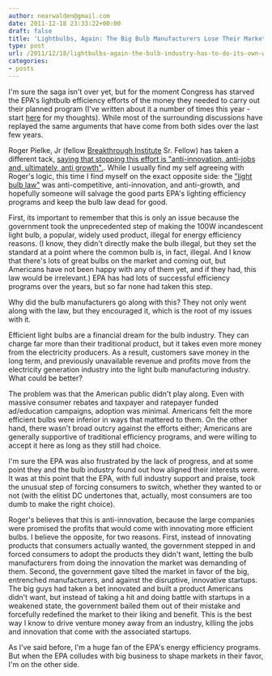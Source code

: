 ```yaml
---
author: nearwalden@gmail.com
date: 2011-12-18 23:33:22+00:00
draft: false
title: 'Lightbulbs, Again: The Big Bulb Manufacturers Lose Their Market Maker'
type: post
url: /2011/12/18/lightbulbs-again-the-bulb-industry-has-to-do-its-own-work-again/
categories:
- posts
---
```


I'm sure the saga isn't over yet, but for the moment Congress has starved the EPA's lightbulb efficiency efforts of the money they needed to carry out their planned program (I've written about it a number of times this year - start [here](http://nearwalden.com/blog/2011/08/averages-cfls-and-mercury-2/) for my thoughts).  While most of the surrounding discussions have replayed the same arguments that have come from both sides over the last few years.





Roger Pielke, Jr (fellow [Breakthrough Institute](http://thebreakthrough.org/) Sr. Fellow) has taken a different tack, [saying that stopping this effort is "anti-innovation, anti-jobs and, ultimately, anti growth".](http://rogerpielkejr.blogspot.com/2011/12/politics-versus-innovation.html). While I usually find my self agreeing with Roger's logic, this time I find myself on the exact opposite side:  the ["light bulb law"](http://en.wikipedia.org/wiki/Energy_Independence_and_Security_Act_of_2007) was anti-competitive, anti-innovation, and anti-growth, and hopefully someone will salvage the good parts EPA's lighting efficiency programs and keep the bulb law dead for good.





First, its important to remember that this is only an issue because the government took the unprecedented step of making the 100W incandescent light bulb, a popular, widely used product, illegal for energy efficiency reasons. (I know, they didn't directly make the bulb illegal, but they set the standard at a point where the common bulb is, in fact, illegal.  And I know that there's lots of great bulbs on the market and coming out, but Americans have not been happy with any of them yet, and if they had, this law would be irrelevant.)  EPA has had lots of successful efficiency programs over the years, but so far none had taken this step.





Why did the bulb manufacturers go along with this?  They not only went along with the law, but they encouraged it, which is the root of my issues with it.





Efficient light bulbs are a financial dream for the bulb industry.  They can charge far more than their traditional product, but it takes even more money from the electricity producers.  As a result, customers save money in the long term, and previously unavailable revenue and profits move from the electricity generation industry into the light bulb manufacturing industry.  What could be better?





The problem was that the American public didn't play along. Even with massive consumer rebates and taxpayer and ratepayer funded ad/education campaigns, adoption was minimal.  Americans felt the more efficient bulbs were inferior in ways that mattered to them.  On the other hand, there wasn't broad outcry against the efforts either; Americans are generally supportive of traditional efficiency programs, and were willing to accept it here as long as they still had choice.





I'm sure the EPA was also frustrated by the lack of progress, and at some point they and the bulb industry found out how aligned their interests were.  It was at this point that the EPA, with full industry support and praise, took the unusual step of forcing consumers to switch, whether they wanted to or not (with the elitist DC undertones that, actually, most consumers are too dumb to make the right choice).





Roger's believes that this is anti-innovation, because the large companies were promised the profits that would come with innovating more efficient bulbs.  I believe the opposite, for two reasons.  First, instead of innovating products that consumers actually wanted, the government stepped in and forced consumers to adopt the products they didn't want, letting the bulb manufacturers from doing the innovation the market was demanding of them.  Second, the government gave tilted the market in favor of the big, entrenched manufacturers, and against the disruptive, innovative startups. The big guys had taken a bet innovated and built a product Americans didn't want, but instead of taking a hit and doing battle with startups in a weakened state, the government bailed them out of their mistake and forcefully redefined the market to their liking and benefit.  This is the best way I know to drive venture money away from an industry, killing the jobs and innovation that come with the associated startups.





As I've said before, I'm a huge fan of the EPA's energy efficiency programs.  But when the EPA colludes with big business to shape markets in their favor, I'm on the other side.



